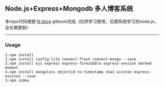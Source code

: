 ## Node.js+Express+Mongodb 多人博客系统 ##

本repo代码根据  [N-blog](https://github.com/nswbmw/N-blog)  gitbook完成.
(仅供学习使用，后期系统学习完node.js，会长期更新)


----------


### Usage ###

```
1.npm install 
2.npm install config-lite connect-flash connect-mongo --save
3.npm install ejs express express-formidable express-session marked moment 
4.npm install mongolass objectid-to-timestamp sha1 winston express-winston --save
3.npm index
```
